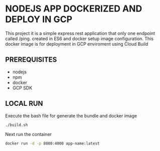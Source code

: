 # NODEJS APP DOCKERIZED AND DEPLOY IN GCP

This project it is a simple express rest application that only one endpoint called /ping.
created in ES6 and docker setup image configuration.
This docker image is for deployment in GCP enviroment using Cloud Build


## PREREQUISITES
- nodejs
- npm
- docker
- GCP SDK

## LOCAL RUN

Execute the bash file for generate the bundle and docker image
```bash
./build.sh
```
Next run the container
```bash
docker run -d -p 8080:4000 app-name:latest
```